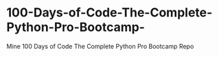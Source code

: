 # 100-Days-of-Code-The-Complete-Python-Pro-Bootcamp-
Mine 100 Days of Code The Complete Python Pro Bootcamp Repo
